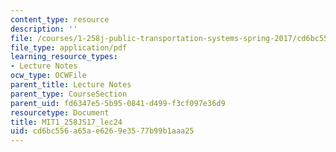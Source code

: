 ```yaml
---
content_type: resource
description: ''
file: /courses/1-258j-public-transportation-systems-spring-2017/cd6bc556a65ae6269e3577b99b1aaa25_MIT1_258JS17_lec24.pdf
file_type: application/pdf
learning_resource_types:
- Lecture Notes
ocw_type: OCWFile
parent_title: Lecture Notes
parent_type: CourseSection
parent_uid: fd6347e5-5b95-0841-d499-f3cf097e36d9
resourcetype: Document
title: MIT1_258JS17_lec24
uid: cd6bc556-a65a-e626-9e35-77b99b1aaa25
---
```

